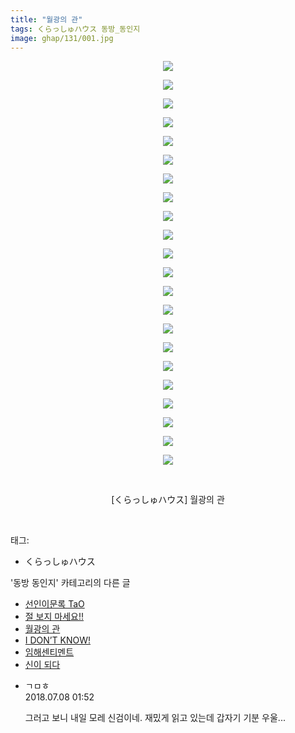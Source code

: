 ```yaml
---
title: "월광의 관"
tags: くらっしゅハウス 동방_동인지
image: ghap/131/001.jpg
---
```

<div class="article">
<p style="text-align: center; clear: none; float: none;"><img src="{{ site.nasurl }}/ghap/131/001.jpg"/></p>
<p style="text-align: center; clear: none; float: none;"><img src="{{ site.nasurl }}/ghap/131/002.jpg"/></p>
<p style="text-align: center; clear: none; float: none;"><img src="{{ site.nasurl }}/ghap/131/003.jpg"/></p>
<p style="text-align: center; clear: none; float: none;"><img src="{{ site.nasurl }}/ghap/131/004.jpg"/></p>
<p style="text-align: center; clear: none; float: none;"><img src="{{ site.nasurl }}/ghap/131/005.jpg"/></p>
<p style="text-align: center; clear: none; float: none;"><img src="{{ site.nasurl }}/ghap/131/006.jpg"/></p>
<p style="text-align: center; clear: none; float: none;"><img src="{{ site.nasurl }}/ghap/131/007.jpg"/></p>
<p style="text-align: center; clear: none; float: none;"><img src="{{ site.nasurl }}/ghap/131/008.jpg"/></p>
<p style="text-align: center; clear: none; float: none;"><img src="{{ site.nasurl }}/ghap/131/009.jpg"/></p>
<p style="text-align: center; clear: none; float: none;"><img src="{{ site.nasurl }}/ghap/131/010.jpg"/></p>
<p style="text-align: center; clear: none; float: none;"><img src="{{ site.nasurl }}/ghap/131/011.jpg"/></p>
<p style="text-align: center; clear: none; float: none;"><img src="{{ site.nasurl }}/ghap/131/012.jpg"/></p>
<p style="text-align: center; clear: none; float: none;"><img src="{{ site.nasurl }}/ghap/131/013.jpg"/></p>
<p style="text-align: center; clear: none; float: none;"><img src="{{ site.nasurl }}/ghap/131/014.jpg"/></p>
<p style="text-align: center; clear: none; float: none;"><img src="{{ site.nasurl }}/ghap/131/015.jpg"/></p>
<p style="text-align: center; clear: none; float: none;"><img src="{{ site.nasurl }}/ghap/131/016.jpg"/></p>
<p style="text-align: center; clear: none; float: none;"><img src="{{ site.nasurl }}/ghap/131/017.jpg"/></p>
<p style="text-align: center; clear: none; float: none;"><img src="{{ site.nasurl }}/ghap/131/018.jpg"/></p>
<p style="text-align: center; clear: none; float: none;"><img src="{{ site.nasurl }}/ghap/131/019.jpg"/></p>
<p style="text-align: center; clear: none; float: none;"><img src="{{ site.nasurl }}/ghap/131/020.jpg"/></p>
<p style="text-align: center; clear: none; float: none;"><img src="{{ site.nasurl }}/ghap/131/021.jpg"/></p>
<p style="text-align: center; clear: none; float: none;"><img src="{{ site.nasurl }}/ghap/131/022.jpg"/></p>
<p style="text-align: center; clear: none; float: none;"><br/></p>
<p style="text-align: center; clear: none; float: none;">[くらっしゅハウス] 월광의 관</p>
<p><br/></p>
</div><div class="tagTrail">
<p>태그: </p>
<ul>
<li>くらっしゅハウス</li>
</ul>
</div><div class="another">
<p>'동방 동인지' 카테고리의 다른 글</p>
<ul>
<li><a href="/2016-06-18-ghap_133">선인이문록 TaO</a></li>
<li><a href="/2016-06-18-ghap_132">절 보지 마세요!!</a></li>
<li><a href="/2016-06-18-ghap_131">월광의 관</a></li>
<li><a href="/2016-06-18-ghap_130">I DON’T KNOW!</a></li>
<li><a href="/2016-06-18-ghap_129">임해센티멘트</a></li>
<li><a href="/2016-06-18-ghap_128">신이 되다</a></li>
</ul>
</div><div class="cb_module cb_fluid">
<div class="cb_wrt cb_profile">
<div class="comment">
<ul>
<li class="cb_thumb_off" id="comment15282129">
<div class="cb_comment_area">
<div class="cb_info_area">
<div class="cb_section">
<span class="cb_nick_name">ㄱㅁㅎ</span>
</div>
<div class="cb_section">
<span class="cb_date">2018.07.08 01:52 </span>
</div>
</div>
<div class="cb_dsc_comment">
<p class="cb_dsc">
											그러고 보니 내일 모레 신검이네. 재밌게 읽고 있는데 갑자기 기분 우울...
										</p>
</div>
</div></li>
</ul>
</div>
</div><!-- commentList close -->
</div>